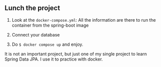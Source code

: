 ## Lunch the project
1. Look at the `docker-compose.yml`:
All the information are there to run the container from the spring-boot image

2. Connect your database

3. Do `$ docker compose up` and enjoy.

It is not an important project, but just one of my single project to learn Spring Data JPA.
I use it to practice with docker.